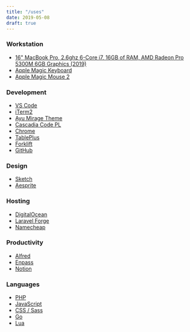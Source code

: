 ```yaml
---
title: "/uses"
date: 2019-05-08
draft: true
---
```


### Workstation
- [16" MacBook Pro, 2.6ghz 6-Core i7, 16GB of RAM, AMD Radeon Pro 5300M 6GB Graphics (2019)](#)<br>
- [Apple Magic Keyboard](#)<br>
- [Apple Magic Mouse 2](#)<br>

### Development
- [VS Code](#)<br>
- [iTerm2](#)<br>
- [Ayu Mirage Theme](#)<br>
- [Cascadia Code PL](#)<br>
- [Chrome](#)<br>
- [TablePlus](#)<br>
- [Forklift](#)<br>
- [GitHub](#)<br>

### Design
- [Sketch](#)<br>
- [Aesprite](#)<br>

### Hosting
- [DigitalOcean](#)<br>
- [Laravel Forge](#)<br>
- [Namecheap](#)<br>

### Productivity
- [Alfred](#)<br>
- [Enpass](#)<br>
- [Notion](#)<br>

### Languages
- [PHP](#)<br>
- [JavaScript](#)<br>
- [CSS / Sass](#)<br>
- [Go](#)<br>
- [Lua](#)<br>
